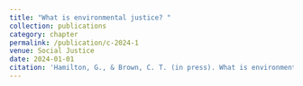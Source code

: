 ```yaml
---
title: "What is environmental justice? "
collection: publications
category: chapter
permalink: /publication/c-2024-1
venue: Social Justice
date: 2024-01-01
citation: 'Hamilton, G., & Brown, C. T. (in press). What is environmental justice? In Vandergrift, K. Social Justice. Solana Beach: Cognella.'
---
```



